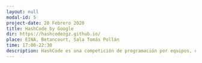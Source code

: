 ```yaml
---
layout: null
modal-id: 5
project-date: 20 Febrero 2020
title: HashCode by Google
dir: https://hashcodezgz.github.io/
place: EINA, Betancourt, Sala Tomás Pollán
time: 17:00-22:30
description: HashCode es una competición de programación por equipos, organizado por Google, para estudiantes y profesionales alrededor del mundo.
---
```


